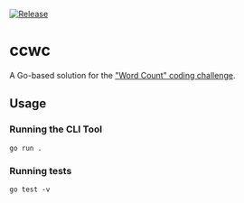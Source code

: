 [![Release](https://github.com/matheusaraujo/ccwc/actions/workflows/main.yaml/badge.svg)](https://github.com/matheusaraujo/ccwc/actions/workflows/main.yaml)

# ccwc

A Go-based solution for the ["Word Count" coding challenge](https://codingchallenges.fyi/challenges/challenge-wc/).

## Usage

### Running the CLI Tool

```shell
go run .
```

### Running tests

```shell
go test -v
```
